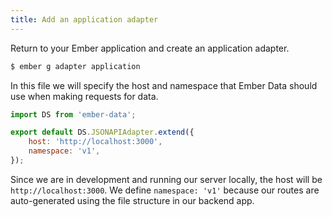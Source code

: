 ```yaml
---
title: Add an application adapter
---
```


Return to your Ember application and create an application adapter.

```bash
$ ember g adapter application
```

In this file we will specify the host and namespace that Ember Data should use when making requests for data.

```javascript
import DS from 'ember-data';

export default DS.JSONAPIAdapter.extend({
    host: 'http://localhost:3000',
    namespace: 'v1',
});
```

Since we are in development and running our server locally, the host will be `http://localhost:3000`. We define `namespace: 'v1'` because our routes are auto-generated using the file structure in our backend app.
